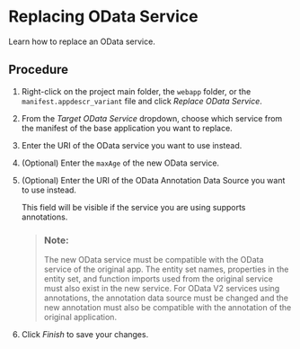 <!-- loio6b51df20afde4b10aa24bff0b3d6ae25 -->

# Replacing OData Service

Learn how to replace an OData service.



## Procedure

1.  Right-click on the project main folder, the `webapp` folder, or the `manifest.appdescr_variant` file and click *Replace OData Service*.

2.  From the *Target OData Service* dropdown, choose which service from the manifest of the base application you want to replace.

3.  Enter the URI of the OData service you want to use instead.

4.  \(Optional\) Enter the `maxAge` of the new OData service.

5.  \(Optional\) Enter the URI of the OData Annotation Data Source you want to use instead.

    This field will be visible if the service you are using supports annotations.

    > ### Note:  
    > The new OData service must be compatible with the OData service of the original app. The entity set names, properties in the entity set, and function imports used from the original service must also exist in the new service. For OData V2 services using annotations, the annotation data source must be changed and the new annotation must also be compatible with the annotation of the original application.

6.  Click *Finish* to save your changes.


